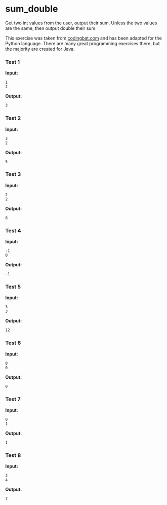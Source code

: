 # sum_double




Get two int values from the user, output their sum. Unless the two values are the same, then output double their sum.

This exercise was taken from [codingbat.com](https://codingbat.com/prob/p154485) and has been adapted for the Python language. There are many great programming exercises there, but the majority are created for Java.






### Test 1
**Input:**
```
1
2
```
**Output:**
```
3
```
### Test 2
**Input:**
```
3
2
```
**Output:**
```
5
```
### Test 3
**Input:**
```
2
2
```
**Output:**
```
8
```
### Test 4
**Input:**
```
-1
0
```
**Output:**
```
-1
```
### Test 5
**Input:**
```
3
3
```
**Output:**
```
12
```
### Test 6
**Input:**
```
0
0
```
**Output:**
```
0
```
### Test 7
**Input:**
```
0
1
```
**Output:**
```
1
```
### Test 8
**Input:**
```
3
4
```
**Output:**
```
7
```

